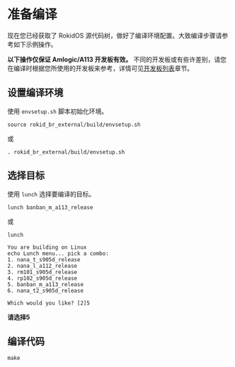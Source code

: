 # 准备编译

现在您已经获取了 RokidOS 源代码树，做好了编译环境配置。大致编译步骤请参考如下示例操作。

**以下操作仅保证 Amlogic/A113 开发板有效。** 不同的开发板或有些许差别，请您在编译时根据您所使用的开发板来参考，详情可见[开发板列表](../../reference/dev_board/board_list.html)章节。


## 设置编译环境

使用 ```envsetup.sh``` 脚本初始化环境。
```
source rokid_br_external/build/envsetup.sh
```
或
```
. rokid_br_external/build/envsetup.sh
```

## 选择目标

使用 ```lunch``` 选择要编译的目标。
```
lunch banban_m_a113_release
```
或
```
lunch 

You are building on Linux
echo Lunch menu... pick a combo:
1. nana_t_s905d_release
2. nana_l_a112_release
3. rm101_s905d_release
4. rp102_s905d_release
5. banban_m_a113_release
6. nana_t2_s905d_release

Which would you like? [2]5
```
**请选择5**

## 编译代码
```
make 
```
